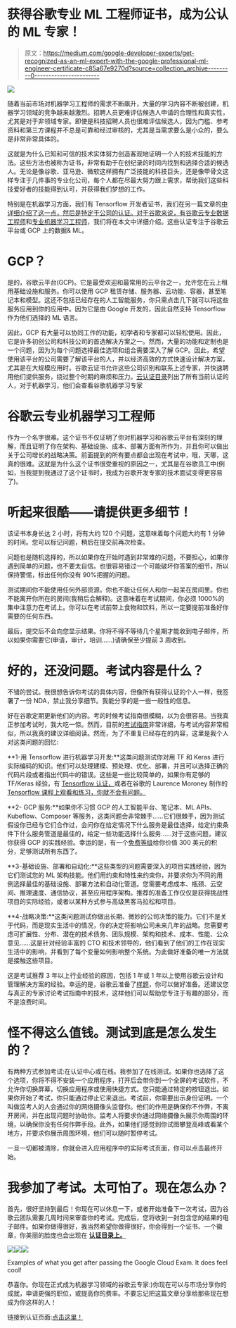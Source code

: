 # 获得谷歌专业 ML 工程师证书，成为公认的 ML 专家！

> 原文：<https://medium.com/google-developer-experts/get-recognized-as-an-ml-expert-with-the-google-professional-ml-engineer-certificate-c85a67e9270d?source=collection_archive---------0----------------------->

![](img/3b626e7fec273cad893265270c7514b0.png)

随着当前市场对机器学习工程师的需求不断飙升，大量的学习内容不断被创建，机器学习领域的竞争越来越激烈。招聘人员更难评估候选人申请的合理性和真实性，尤其是对于非领域专家。即使是科技招聘人员也很难评估候选人，因为门槛、参考资料和第三方课程并不总是可靠和经过审核的，尤其是当需求要么是小众的，要么是非常非常具体的。

这就是为什么已知和可信的技术实体努力创造客观地证明一个人的技术技能的方法。这些方法也被称为证书，非常有助于在创纪录的时间内找到和选择合适的候选人。无论是像谷歌、亚马逊、微软这样拥有广泛技能的科技巨头，还是像甲骨文这样专注于几件事的专业化公司，每个人都在尽最大努力跟上需求，帮助我们这些科技爱好者的技能得到认可，并获得我们梦想的工作。

特别是在机器学习方面，我们有 Tensorflow 开发者证书，我们在另一篇文章的[中详细介绍了这一点，然后是特定于公司的认证。对于谷歌来说，有](/google-developer-experts/become-a-tensorflow-certified-developer-its-easier-than-you-think-5a5b1e9e2105)[谷歌云专业数据工程师](https://cloud.google.com/certification/data-engineer)和[专业机器学习工程师](https://cloud.google.com/certification/machine-learning-engineer)，我们将在本文中详细介绍。这些认证专注于谷歌云平台或 GCP 上的数据& ML。

# GCP？

是的，谷歌云平台(GCP)。它是最受欢迎和最常用的云平台之一，允许您在云上租用基础设施和服务。你可以使用 GCP 租赁存储、服务器、云功能、容器，甚至笔记本和模型。这还不包括已经存在的人工智能服务，你只需点击几下就可以将这些服务应用到你的应用中。因为它是由 Google 开发的，因此自然支持 Tensorflow 作为他们选择的 ML 语言。

因此，GCP 有大量可以协同工作的功能，初学者和专家都可以轻松使用。因此，它是许多初创公司和科技公司的首选解决方案之一。然而，大量的功能和定制也是一个问题，因为为每个问题选择最佳选项和组合需要深入了解 GCP。因此，希望使用该平台的公司需要了解该平台的人，并以经济高效的方式快速设计解决方案，尤其是在大规模应用时。谷歌云证书允许这些公司识别和联系上述专家，并快速聘用他们提供服务，绕过整个时期的麻烦和压力。[云认证目录](https://googlecloudcertified.credential.net/)列出了所有当前认证的人，对于机器学习，他们会查看谷歌机器学习专家

# 谷歌云专业机器学习工程师

作为一个名字很难。这个证书不仅证明了你对机器学习和谷歌云平台有深刻的理解，而且证明了你在架构、基础设施、成本、部署方面有所作为，并且你可以做出关于公司增长的战略决策。前面提到的所有要点都会出现在考试中，哦，天哪，这真的很难。这就是为什么这个证书很受重视的原因之一，尤其是在谷歌员工中(例如，当我提到我通过了这个证书时，我成为谷歌开发专家的技术面试变得更容易了)。

# 听起来很酷——请提供更多细节！

该证书本身长达 2 小时，将有大约 120 个问题，这意味着每个问题大约有 1 分钟的时间。您可以标记问题，稍后在提交前再次检查。

问题也是随机选择的，所以如果你在开始时遇到非常难的问题，不要担心，如果你遇到简单的问题，也不要太自信。也很容易错过一个可能破坏你答案的细节，所以保持警惕，标出任何你没有 90%把握的问题。

测试期间你不能使用任何外部资源。你也不能让任何人和你一起呆在房间里。你也不能离开你所在的房间(我稍后会解释)。这意味着在考试期间，你必须 1000%的集中注意力在考试上。你可以在考试前带上食物和饮料，所以一定要提前准备好你需要的任何东西。

最后，提交后不会向您显示结果。你将不得不等待几个星期才能收到电子邮件，所以如果你需要它(申请，审计，培训……)请确保至少提前 3 周收到。

# 好的，还没问题。考试内容是什么？

不错的尝试。我很想告诉你考试的具体内容，但像所有获得认证的个人一样，我签署了一份 NDA，禁止我分享细节。我能分享的是一些一般性的信息。

好在谷歌定期更新他们的内容。考的时候考试指南很模糊，以为会很容易。当我真正参加考试时，我大吃一惊。然而，目前的[考试指南](https://cloud.google.com/certification/guides/machine-learning-engineer)非常详细，与考试内容非常相似，所以我真的建议详细阅读。然而，为了不重复已经存在的内容，这里是我个人对这类问题的回忆:

**1-用 Tensorflow 进行机器学习开发:**这类问题测试你对用 TF 和 Keras 进行实际编码的知识。他们可以处理建模、预处理、优化、部署，并且可以选择正确的代码片段或者指出代码中的错误。这些是一些比较简单的，如果你有足够的 TF/Keras 经验，有 [Tensorflow 认证，](/google-developer-experts/become-a-tensorflow-certified-developer-its-easier-than-you-think-5a5b1e9e2105)或者在谷歌的 Laurence Moroney 制作的 [Tensorflow 课程上观看和练习，你就不会有问题。](https://www.coursera.org/specializations/tensorflow-in-practice)

**2- GCP 服务:**如果你不习惯 GCP 的人工智能平台、笔记本、ML APIs、Kubeflow、Composer 等服务，这类问题会非常棘手……它们很棘手，因为测试假设你已经与它们合作过，会问你在给定情况下什么服务是最佳选择，给定约束条件下什么服务管道是最佳的，给定一些功能选择什么服务……对于这些问题，建议你获得 GCP 的实践经验。幸运的是，有一个[免费等级](https://cloud.google.com/free)给你价值 300 美元的积分，足够测试所有东西了。

**3-基础设施、部署和自动化:**这些类型的问题需要深入的项目实践经验，因为它们测试您的 ML 架构技能。他们用约束和特性来约束你，并要求你为不同的用例选择最佳的基础设施、部署方法和自动化管道。您需要考虑成本、瓶颈、云空间、推理速度、通信协议，甚至应用程序架构。推荐的准备工作仅仅是获得挑战性项目的实际经验，或者以某种方式参与高级黑客马拉松和项目。

**4-战略决策:**这类问题测试你做出长期、微妙的公司决策的能力。它们不是关于代码，而是现实生活中的情况，你的决定将影响公司未来几年的战略。您需要考虑可扩展性、分布、潜在的技术债务、团队规模、架构和技术、成本、性能、公众意见……这是针对经验丰富的 CTO 和技术领导的，他们看到了他们的工作在现实生活中的影响，并看到了每个变量如何影响整个系统。为此做好准备的唯一方法就是接触这些项目。

这是考试推荐 3 年以上行业经验的原因，包括 1 年或 1 年以上使用谷歌云设计和管理解决方案的经验。幸运的是，谷歌云准备了[样题](https://docs.google.com/forms/d/e/1FAIpQLSeYmkCANE81qSBqLW0g2X7RoskBX9yGYQu-m1TtsjMvHabGqg/viewform)，你可以做好准备。还建议您与真正的专家讨论考试指南中的技术，这样他们可以帮助您专注于有趣的部分，而不是浪费时间。

# 怪不得这么值钱。测试到底是怎么发生的？

有两种方式参加考试:在认证中心或在线。我参加了在线测试。如果你也选择了这个选项，你将不得不安装一个应用程序，打开后会带你到一个全屏的考试软件，不允许你切换屏幕，切换应用程序或使用快捷方式。您只能通过特定的按钮退出。如果你开始了考试，你只能通过停止它来退出。考试前，你需要出示身份证明。一个叫做监考人的人会通过你的网络摄像头监督你。他们的作用是确保你不作弊，不离开房间，并在出现问题时协助你。监考人将要求你通过网络摄像头展示你周围的环境，以确保你没有任何作弊手段。此外，如果他们感觉到你试图攀登高峰或看某个地方，并要求你展示周围环境，他们可以随时暂停考试。

一旦一切都被清除，你就会进入应用程序中的实际考试页面，你可以点击最终开始。

# 我参加了考试。太可怕了。现在怎么办？

首先，很好坚持到最后！你现在可以休息一下，或者开始准备下一次考试，因为谷歌云团队需要几周时间来审查你的考试。完成后，您将收到一封包含您的结果的电子邮件。如果你做得很好，我当然希望你做得很好，你会得到一个证书、一个徽章，你美丽的脸庞也会出现在 [**认证目录上。**](https://googlecloudcertified.credential.net/)

![](img/579d7139e0500bf74b39f5597460c3f4.png)![](img/9d4e847a1f54050e52db6d69bbba000a.png)![](img/8fca6f032262e93cb1105be0f440447b.png)

Examples of what you get after passing the Google Cloud Exam. It does feel cool!

恭喜你。你现在正式成为机器学习领域的谷歌云专家:)你现在可以与市场分享你的成就，申请更强的职位，或提高你的费率。不要忘记把这篇文章分享给那些现在想成为你这样的人！

链接到认证页面:[点击这里！](https://cloud.google.com/certification/machine-learning-engineer)